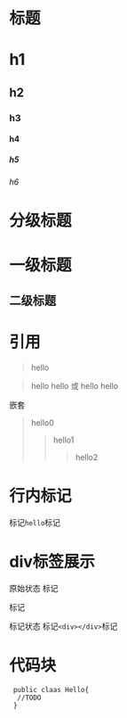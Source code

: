 # 标题 
# h1
## h2
### h3
#### h4
##### h5
###### h6

# 分级标题
一级标题
======================
二级标题
---------------------

# 引用
> hello

> hello
  hello
或
> hello
> hello

嵌套
> hello0
>>hello1
>>>hello2

# 行内标记

标记`hello`标记

div标签展示
===============
原始状态
标记<div></div>标记

标记状态
标记`<div></div>`标记

# 代码块
```
 public claas Hello{
  //TODO
 }
```
  
 

